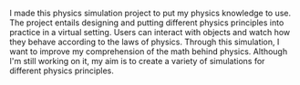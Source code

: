 I made this physics simulation project to put my physics knowledge to use. The project entails designing and putting different physics principles into practice in a virtual setting. Users can interact with objects and watch how they behave according to the laws of physics. Through this simulation, I want to improve my comprehension of the math behind physics. Although I'm still working on it, my aim is to create a variety of simulations for different physics principles.
